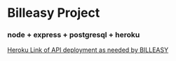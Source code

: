 # Billeasy Project

### node + express + postgresql + heroku

[Heroku Link of API deployment as needed by BILLEASY](https://billeasy2602.herokuapp.com/employees)
